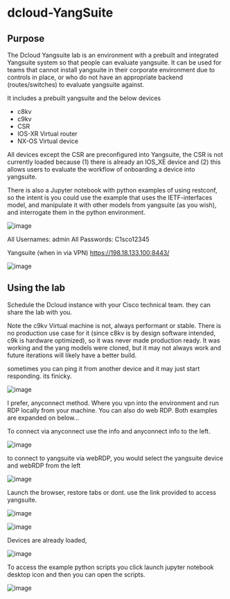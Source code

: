 # dcloud-YangSuite

## Purpose

The Dcloud Yangsuite lab is an environment with a prebuilt and integrated Yangsuite system so that people can evaluate yangsuite. It can be used for teams that cannot install yangsuite in their corporate environment due to controls in place, or who do not have an appropriate backend (routes/switches) to evaluate yangsuite against. 

It includes a prebuilt yangsuite and the below devices
* c8kv
* c9kv
* CSR
* IOS-XR Virtual router
* NX-OS Virtual device

All devices except the CSR are preconfigured into Yangsuite, the CSR is not currently loaded because (1) there is already an IOS_XE device and (2) this allows users to evaluate the workflow of onboarding a device into yangsuite.

There is also a Jupyter notebook with python examples of using restconf, so the intent is you could use the example that uses the IETF-interfaces model, and manipulate it with other models from yangsuite (as you wish), and interrogate them in the python environment.

![image](https://user-images.githubusercontent.com/32154829/226478130-6bae5158-886b-4f1c-b13e-4ce85e12ee5e.png)

All Usernames: admin
All Passwords: C1sco12345

Yangsuite (when in via VPN)
https://198.18.133.100:8443/

![image](https://github.com/will0129/dcloud-YangSuite/assets/32154829/2aa415d0-855b-44f0-b5a1-84987df1fcbe)



## Using the lab

Schedule the Dcloud instance with your Cisco technical team. they can share the lab with you.

Note the c9kv Virtual machine is not, always performant or stable. There is no production use case for it (since c8kv is by design software intended, c9k is hardware optimized), so it was never made production ready. It was working and the yang models were cloned, but it may not always work and future iterations will likely have a better build. 

sometimes you can ping it from another device and it may just start responding. its finicky. 

![image](https://github.com/will0129/dcloud-YangSuite/assets/32154829/1c1d6ecb-cbbb-4cba-aec1-237dc51a6b0e)

I prefer, anyconnect method. Where you vpn into the environment and run RDP locally from your machine. You can also do web RDP. Both examples are expanded on below...

To connect via anyconnect use the info and anyconnect info to the left.

![image](https://github.com/will0129/dcloud-YangSuite/assets/32154829/4791927f-ebf0-419d-8204-3e17822f07a5)

to connect to yangsuite via webRDP, you would select the yangsuite device and webRDP from the left 


![image](https://github.com/will0129/dcloud-YangSuite/assets/32154829/a2bc8ac9-8ed0-4bcf-9ffa-dc331e8999d1)



Launch the browser, restore tabs or dont. use the link provided to access yangsuite.

![image](https://github.com/will0129/dcloud-YangSuite/assets/32154829/a1dfdb8d-26bf-43b4-a214-19b2fc812cf3)


![image](https://github.com/will0129/dcloud-YangSuite/assets/32154829/9872bc98-70dd-436e-9eda-c1ef1ea1417b)

Devices are already loaded, 

![image](https://github.com/will0129/dcloud-YangSuite/assets/32154829/d69641c0-48bd-4ab4-8f66-a9b188a93bd0)

To access the example python scripts you click launch jupyter notebook desktop icon and then you can open the scripts.

![image](https://github.com/will0129/dcloud-YangSuite/assets/32154829/30d4e713-7283-4a33-b226-d1de524af422)






